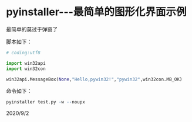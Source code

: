 # pyinstaller---最简单的图形化界面示例

最简单的莫过于弹窗了  

脚本如下：  
```python
# coding:utf8

import win32api
import win32con

win32api.MessageBox(None,"Hello,pywin32!","pywin32",win32con.MB_OK)
```

命令如下：  
```r
pyinstaller test.py -w --noupx
```


2020/9/2  
